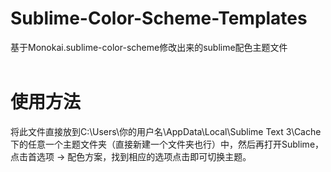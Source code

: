 # Sublime-Color-Scheme-Templates
基于Monokai.sublime-color-scheme修改出来的sublime配色主题文件
<br />
<br />
# 使用方法
将此文件直接放到C:\Users\你的用户名\AppData\Local\Sublime Text 3\Cache下的任意一个主题文件夹（直接新建一个文件夹也行）中，然后再打开Sublime，点击首选项 → 配色方案，找到相应的选项点击即可切换主题。
